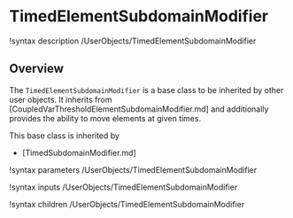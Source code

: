# TimedElementSubdomainModifier

!syntax description /UserObjects/TimedElementSubdomainModifier

## Overview

The `TimedElementSubdomainModifier` is a base class to be inherited by other user objects. It inherits 
from [CoupledVarThresholdElementSubdomainModifier.md] and additionally provides the ability to move elements
at given times.

This base class is inherited by

- [TimedSubdomainModifier.md]

!syntax parameters /UserObjects/TimedElementSubdomainModifier

!syntax inputs /UserObjects/TimedElementSubdomainModifier

!syntax children /UserObjects/TimedElementSubdomainModifier
